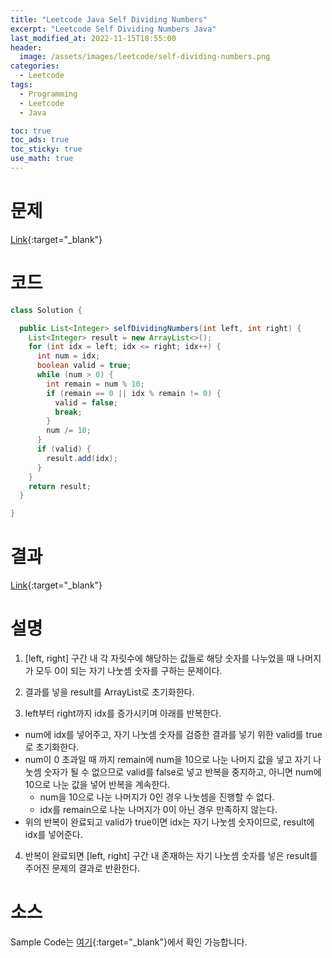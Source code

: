 ```yaml
---
title: "Leetcode Java Self Dividing Numbers"
excerpt: "Leetcode Self Dividing Numbers Java"
last_modified_at: 2022-11-15T18:55:00
header:
  image: /assets/images/leetcode/self-dividing-numbers.png
categories:
  - Leetcode
tags:
  - Programming
  - Leetcode
  - Java

toc: true
toc_ads: true
toc_sticky: true
use_math: true
---
```

# 문제
[Link](https://leetcode.com/problems/self-dividing-numbers){:target="_blank"}

# 코드
```java
class Solution {

  public List<Integer> selfDividingNumbers(int left, int right) {
    List<Integer> result = new ArrayList<>();
    for (int idx = left; idx <= right; idx++) {
      int num = idx;
      boolean valid = true;
      while (num > 0) {
        int remain = num % 10;
        if (remain == 0 || idx % remain != 0) {
          valid = false;
          break;
        }
        num /= 10;
      }
      if (valid) {
        result.add(idx);
      }
    }
    return result;
  }

}
```

# 결과
[Link](https://leetcode.com/submissions/detail/843824546/){:target="_blank"}

# 설명
1. [left, right] 구간 내 각 자릿수에 해당하는 값들로 해당 숫자를 나누었을 때 나머지가 모두 0이 되는 자기 나눗셈 숫자를 구하는 문제이다.

2. 결과를 넣을 result를 ArrayList로 초기화한다.

3. left부터 right까지 idx를 증가시키며 아래를 반복한다.
- num에 idx를 넣어주고, 자기 나눗셈 숫자를 검증한 결과를 넣기 위한 valid를 true로 초기화한다.
- num이 0 초과일 때 까지 remain에 num을 10으로 나눈 나머지 값을 넣고 자기 나눗셈 숫자가 될 수 없으므로 valid를 false로 넣고 반복을 중지하고, 아니면 num에 10으로 나눈 값을 넣어 반복을 계속한다.
  - num을 10으로 나눈 나머지가 0인 경우 나눗셈을 진행할 수 없다.
  - idx를 remain으로 나눈 나머지가 0이 아닌 경우 만족하지 않는다.
- 위의 반복이 완료되고 valid가 true이면 idx는 자기 나눗셈 숫자이므로, result에 idx를 넣어준다.

4. 반복이 완료되면 [left, right] 구간 내 존재하는 자기 나눗셈 숫자를 넣은 result를 주어진 문제의 결과로 반환한다.

# 소스
Sample Code는 [여기](https://github.com/GracefulSoul/leetcode/blob/master/src/main/java/gracefulsoul/problems/SelfDividingNumbers.java){:target="_blank"}에서 확인 가능합니다.